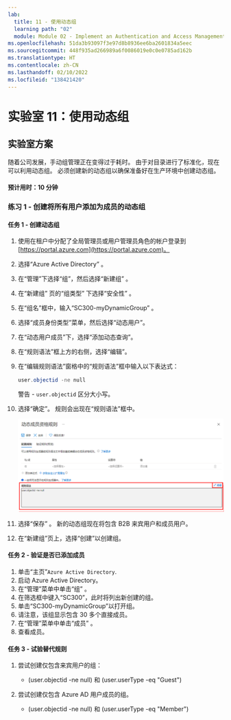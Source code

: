 ```yaml
---
lab:
  title: 11 - 使用动态组
  learning path: "02"
  module: Module 02 - Implement an Authentication and Access Management Solution
ms.openlocfilehash: 51da3b93097f3e97d8b8936ee6ba2601834a5eec
ms.sourcegitcommit: 448f935ad266989a6f0086019e0c0e0785ad162b
ms.translationtype: HT
ms.contentlocale: zh-CN
ms.lasthandoff: 02/10/2022
ms.locfileid: "138421420"
---
```

# <a name="lab-11-working--with-dynamic-groups"></a>实验室 11：使用动态组

## <a name="lab-scenario"></a>实验室方案

随着公司发展，手动组管理正在变得过于耗时。 由于对目录进行了标准化，现在可以利用动态组。 必须创建新的动态组以确保准备好在生产环境中创建动态组。

#### <a name="estimated-time-10-minutes"></a>预计用时：10 分钟

### <a name="exercise-1---creating-a-dynamic-group-with-all-users-as-members"></a>练习 1 - 创建将所有用户添加为成员的动态组

#### <a name="task-1---create-the-dynamic-group"></a>任务 1 - 创建动态组

1. 使用在租户中分配了全局管理员或用户管理员角色的帐户登录到 [https://portal.azure.com](https://portal.azure.com)。

2. 选择“Azure Active Directory”  。

3. 在“管理”下选择“组”，然后选择“新建组”    。

4. 在“新建组”  页的“组类型”  下选择“安全性”  。

5. 在“组名”框中，输入“SC300-myDynamicGroup” 。

6. 选择“成员身份类型”菜单，然后选择“动态用户”。

7. 在“动态用户成员”下，选择“添加动态查询”。

8. 在“规则语法”框上方的右侧，选择“编辑”。

9. 在“编辑规则语法”窗格中的“规则语法”框中输入以下表达式：

    ```powershell
    user.objectid -ne null
    ```

    警告 - `user.objectid` 区分大小写。

10. 选择“确定”。 规则会出现在“规则语法”框中。

    ![显示“动态组成员资格规则”边栏选项卡的屏幕图像，其中突出显示了规则语法](./media/lp1-mod3-dynamic-group-membership-rule.png)

11. 选择“保存”  。 新的动态组现在将包含 B2B 来宾用户和成员用户。

12. 在“新建组”页上，选择“创建”以创建组。

#### <a name="task-2---verify-the-members-have-been-added"></a>任务 2 - 验证是否已添加成员

1. 单击“主页”`Azure Active Directory`.
2. 启动 Azure Active Directory。
3. 在“管理”菜单中单击“组” 。
4. 在筛选框中键入“SC300”，此时将列出新创建的组。
5. 单击“SC300-myDynamicGroup”以打开组。
6. 请注意，该组显示包含 30 多个直接成员。
7. 在“管理”菜单中单击“成员” 。
8. 查看成员。

#### <a name="task-3---experiment-with-alternate-rules"></a>任务 3 - 试验替代规则

1. 尝试创建仅包含来宾用户的组：
   - (user.objectid -ne null) 和 (user.userType -eq "Guest")

2. 尝试创建仅包含 Azure AD 用户成员的组。
   - (user.objectid -ne null) 和 (user.userType -eq "Member")
